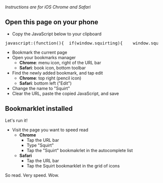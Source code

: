 *Instructions are for iOS Chrome and Safari*

## Open this page on your phone
- Copy the JavaScript below to your clipboard
<pre>
javascript:(function(){  if(window.squirting){    window.squirted && document.dispatchEvent(new Event('squirt.again'));    return;  }  window.squirting = true;  var s = document.createElement('script');  s.src = '//www.squirt.io/squirt.js';  document.body.appendChild(s);})();
</pre>
- Bookmark the current page
- Open your bookmarks manager
  - **Chrome**: menu icon, right of the URL bar
  - **Safari**: book icon, bottom toolbar
- Find the newly added bookmark, and tap edit
  - **Chrome**: top right (pencil icon)
  - **Safari**: bottom left ("Edit")
- Change the name to "Squirt"
- Clear the URL, paste the copied JavaScript, and save

## Bookmarklet installed

Let's run it!

- Visit the page you want to speed read
  - **Chrome**
    * Tap the URL bar
    * Type "Squirt"
    * Tap the "Squirt" bookmakrlet in the autocomplete list
  - **Safari**
    - Tap the URL bar
    - Tap the Squirt bookmarklet in the grid of icons

So read. Very speed. Wow.
